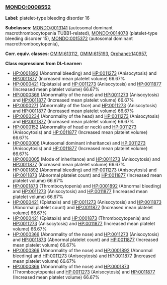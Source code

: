 
### [MONDO:0008552](http://purl.obolibrary.org/obo/MONDO_0008552)
**Label:** platelet-type bleeding disorder 16

**Subclasses:** [MONDO:0013141](http://purl.obolibrary.org/obo/MONDO_0013141) (autosomal dominant macrothrombocytopenia TUBB1-related), [MONDO:0014078](http://purl.obolibrary.org/obo/MONDO_0014078) (platelet-type bleeding disorder 15), [MONDO:0015372](http://purl.obolibrary.org/obo/MONDO_0015372) (autosomal dominant macrothrombocytopenia), 

**Corr. equiv. classes:** [OMIM:613112](http://purl.obolibrary.org/obo/OMIM_613112), [OMIM:615193](http://purl.obolibrary.org/obo/OMIM_615193), [Orphanet:140957](http://www.orpha.net/ORDO/Orphanet_140957), 

**Class expressions from DL-Learner:**

- [HP:0001892](http://purl.obolibrary.org/obo/HP_0001892) (Abnormal bleeding) and [HP:0011273](http://purl.obolibrary.org/obo/HP_0011273) (Anisocytosis) and [HP:0011877](http://purl.obolibrary.org/obo/HP_0011877) (Increased mean platelet volume) 66.67%
- [HP:0000421](http://purl.obolibrary.org/obo/HP_0000421) (Epistaxis) and [HP:0011273](http://purl.obolibrary.org/obo/HP_0011273) (Anisocytosis) and [HP:0011877](http://purl.obolibrary.org/obo/HP_0011877) (Increased mean platelet volume) 66.67%
- [HP:0000366](http://purl.obolibrary.org/obo/HP_0000366) (Abnormality of the nose) and [HP:0011273](http://purl.obolibrary.org/obo/HP_0011273) (Anisocytosis) and [HP:0011877](http://purl.obolibrary.org/obo/HP_0011877) (Increased mean platelet volume) 66.67%
- [HP:0000271](http://purl.obolibrary.org/obo/HP_0000271) (Abnormality of the face) and [HP:0011273](http://purl.obolibrary.org/obo/HP_0011273) (Anisocytosis) and [HP:0011877](http://purl.obolibrary.org/obo/HP_0011877) (Increased mean platelet volume) 66.67%
- [HP:0000234](http://purl.obolibrary.org/obo/HP_0000234) (Abnormality of the head) and [HP:0011273](http://purl.obolibrary.org/obo/HP_0011273) (Anisocytosis) and [HP:0011877](http://purl.obolibrary.org/obo/HP_0011877) (Increased mean platelet volume) 66.67%
- [HP:0000152](http://purl.obolibrary.org/obo/HP_0000152) (Abnormality of head or neck) and [HP:0011273](http://purl.obolibrary.org/obo/HP_0011273) (Anisocytosis) and [HP:0011877](http://purl.obolibrary.org/obo/HP_0011877) (Increased mean platelet volume) 66.67%
- [HP:0000006](http://purl.obolibrary.org/obo/HP_0000006) (Autosomal dominant inheritance) and [HP:0011273](http://purl.obolibrary.org/obo/HP_0011273) (Anisocytosis) and [HP:0011877](http://purl.obolibrary.org/obo/HP_0011877) (Increased mean platelet volume) 66.67%
- [HP:0000005](http://purl.obolibrary.org/obo/HP_0000005) (Mode of inheritance) and [HP:0011273](http://purl.obolibrary.org/obo/HP_0011273) (Anisocytosis) and [HP:0011877](http://purl.obolibrary.org/obo/HP_0011877) (Increased mean platelet volume) 66.67%
- [HP:0001892](http://purl.obolibrary.org/obo/HP_0001892) (Abnormal bleeding) and [HP:0011273](http://purl.obolibrary.org/obo/HP_0011273) (Anisocytosis) and [HP:0011873](http://purl.obolibrary.org/obo/HP_0011873) (Abnormal platelet count) and [HP:0011877](http://purl.obolibrary.org/obo/HP_0011877) (Increased mean platelet volume) 66.67%
- [HP:0001873](http://purl.obolibrary.org/obo/HP_0001873) (Thrombocytopenia) and [HP:0001892](http://purl.obolibrary.org/obo/HP_0001892) (Abnormal bleeding) and [HP:0011273](http://purl.obolibrary.org/obo/HP_0011273) (Anisocytosis) and [HP:0011877](http://purl.obolibrary.org/obo/HP_0011877) (Increased mean platelet volume) 66.67%
- [HP:0000421](http://purl.obolibrary.org/obo/HP_0000421) (Epistaxis) and [HP:0011273](http://purl.obolibrary.org/obo/HP_0011273) (Anisocytosis) and [HP:0011873](http://purl.obolibrary.org/obo/HP_0011873) (Abnormal platelet count) and [HP:0011877](http://purl.obolibrary.org/obo/HP_0011877) (Increased mean platelet volume) 66.67%
- [HP:0000421](http://purl.obolibrary.org/obo/HP_0000421) (Epistaxis) and [HP:0001873](http://purl.obolibrary.org/obo/HP_0001873) (Thrombocytopenia) and [HP:0011273](http://purl.obolibrary.org/obo/HP_0011273) (Anisocytosis) and [HP:0011877](http://purl.obolibrary.org/obo/HP_0011877) (Increased mean platelet volume) 66.67%
- [HP:0000366](http://purl.obolibrary.org/obo/HP_0000366) (Abnormality of the nose) and [HP:0011273](http://purl.obolibrary.org/obo/HP_0011273) (Anisocytosis) and [HP:0011873](http://purl.obolibrary.org/obo/HP_0011873) (Abnormal platelet count) and [HP:0011877](http://purl.obolibrary.org/obo/HP_0011877) (Increased mean platelet volume) 66.67%
- [HP:0000366](http://purl.obolibrary.org/obo/HP_0000366) (Abnormality of the nose) and [HP:0001892](http://purl.obolibrary.org/obo/HP_0001892) (Abnormal bleeding) and [HP:0011273](http://purl.obolibrary.org/obo/HP_0011273) (Anisocytosis) and [HP:0011877](http://purl.obolibrary.org/obo/HP_0011877) (Increased mean platelet volume) 66.67%
- [HP:0000366](http://purl.obolibrary.org/obo/HP_0000366) (Abnormality of the nose) and [HP:0001873](http://purl.obolibrary.org/obo/HP_0001873) (Thrombocytopenia) and [HP:0011273](http://purl.obolibrary.org/obo/HP_0011273) (Anisocytosis) and [HP:0011877](http://purl.obolibrary.org/obo/HP_0011877) (Increased mean platelet volume) 66.67%



